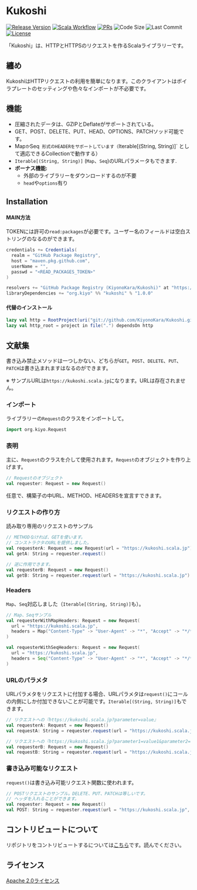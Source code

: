 # Kukoshi

<div>
  <p>
    <a href="https://github.com/KiyonoKara/Kukoshi/releases"><img src="https://shields.io/github/v/release/KiyonoKara/Kukoshi" alt="Release Version"/></a>
    <a href="https://github.com/KiyonoKara/Kukoshi/actions/workflows/scala.yml"><img src="https://github.com/KiyonoKara/Kukoshi/actions/workflows/scala.yml/badge.svg" alt="Scala Workflow"></a>
    <a href="https://github.com/KiyonoKara/Kukoshi/pulls"><img src="https://shields.io/github/issues-pr/KiyonoKara/Kukoshi?color=da301b" alt="PRs" /></a>
    <a><img src="https://shields.io/github/languages/code-size/KiyonoKara/Kukoshi?color=da301b" alt="Code Size" /></a>
    <a><img src="https://img.shields.io/github/last-commit/KiyonoKara/Kukoshi?color=007ace" alt="Last Commit" /></a>
    <a href="LICENSE.md"><img src="https://img.shields.io/github/license/KiyonoKara/Kukoshi?color=007ace" alt="License" /></a>
  </p>
</div>

「Kukoshi」は、HTTPとHTTPSのリクエストを作るScalaライブラリーです。
## 纏め
KukoshiはHTTPリクエストの利用を簡単になります。このクライアントはボイラプレートのセッティングや色々なインポートが不必要です。

## 機能
- 圧縮されたデータは、GZIPとDeflateがサポートされている。
- GET、POST、DELETE、PUT、HEAD、OPTIONS、PATCHソッド可能です。
- Map` か `Seq` 形式のHEADERをサポートしています（`Iterable[(String, String)]` として適応できるCollectionで動作する）
- `Iterable[(String, String)]` (`Map`、`Seq`)のURLパラメータもできます.
- **ボーナス機能:**
    - 外部のライブラリーをダウンロードするのが不要
    - `head`や`options`有り

## Installation 
#### MAIN方法 
TOKENには許可の`read:packages`が必要です。ユーザー名のフィールドは空白ストリングのなるのができます。
```sbt 
credentials += Credentials(
  realm = "GitHub Package Registry",
  host = "maven.pkg.github.com",
  userName = "",
  passwd = "<READ_PACKAGES_TOKEN>"
)

resolvers += "GitHub Package Registry (KiyonoKara/Kukoshi)" at "https://maven.pkg.github.com/KiyonoKara/Kukoshi"
libraryDependencies += "org.kiyo" %% "kukoshi" % "1.0.0"
```

#### 代替のインストール
```sbt
lazy val http = RootProject(uri("git://github.com/KiyonoKara/Kukoshi.git"))
lazy val http_root = project in file(".") dependsOn http
```

## 文献集
書き込み禁止メソッドは一つしかない、どちらが`GET`。`POST`、`DELETE`、`PUT`、`PATCH`は書き込まれますはなるのができます。

※ サンプルURLは`https://kukoshi.scala.jp`になります。URLは存在されません。

### インポート
ライブラリーの`Request`のクラスをインポートして。

```scala
import org.kiyo.Request
```  

### 表明
主に、`Request`のクラスを介して使用されます。`Request`のオブジェクトを作り上げます。
```scala
// Requestのオブジェクト 
val requester: Request = new Request()
```  

任意で、構築子の中URL、METHOD、HEADERSを宣言すできます。

### リクエストの作り方
読み取り専用のリクエストのサンプル
```scala
// METHODなければ、GETを使います。
// コンストラクタのURLを提供しました。
val requesterA: Request = new Request(url = "https://kukoshi.scala.jp")
val getA: String = requester.request()

// 逆に作用できます。
val requesterB: Request = new Request()
val getB: String = requester.request(url = "https://kukoshi.scala.jp")
```

### Headers
`Map`、`Seq`対応しました（`Iterable[(String, String)]`も）。
```scala
// Map、Seqサンプル
val requesterWithMapHeaders: Request = new Request(
  url = "https://kukoshi.scala.jp", 
  headers = Map("Content-Type" -> "User-Agent" -> "*", "Accept" -> "*/*")
)

val requesterWithSeqHeaders: Request = new Request(
  url = "https://kukoshi.scala.jp",
  headers = Seq("Content-Type" -> "User-Agent" -> "*", "Accept" -> "*/*")
)
```

### URLのパラメタ
URLパラメタをリクエストに付加する場合、URLパラメタは`request()`にコールの内側にしか付加できないことが可能です。`Iterable[(String, String)]`もできます。
```scala
// リクエストへの『https://kukoshi.scala.jp?parameter=value』
val requesterA: Request = new Request()
val requestA: String = requester.request(url = "https://kukoshi.scala.jp", parameters = Map("parameter" -> "value"))

// リクエストへの『https://kukoshi.scala.jp?parameter1=value1&parameter2=value2』
val requesterB: Request = new Request()
val requestB: String = requester.request(url = "https://kukoshi.scala.jp", parameters = Map("parameter1" -> "value1", "parameter2" -> "value2"))
```

### 書き込み可能なリクエスト
`request()`は書き込み可能リクエスト関数に使われます。
```scala
// POSTリクエストのサンプル。DELETE、PUT、PATCHは等しいです。
// ヘッダを入れることができます。
val requester: Request = new Request()
val POST: String = requester.request(url = "https://kukoshi.scala.jp", method = "POST", data = "{\"key\": \"value\"}")
```

## コントリビュートについて
リポジトリをコントリビュートするについては[こちら](CONTRIBUTING.md)です。読んでください。

## ライセンス
[Apache 2.0ライセンス](LICENSE.md)
